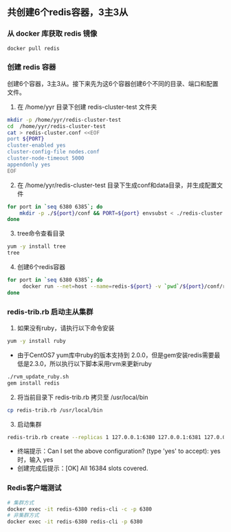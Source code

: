 ## 共创建6个redis容器，3主3从
### 从 docker 库获取 redis 镜像
``` bash
docker pull redis
```
### 创建 redis 容器
创建6个容器，3主3从。接下来先为这6个容器创建6个不同的目录、端口和配置文件。
1. 在 /home/yyr 目录下创建 redis-cluster-test 文件夹
``` bash
mkdir -p /home/yyr/redis-cluster-test
cd  /home/yyr/redis-cluster-test
cat > redis-cluster.conf <<EOF
port ${PORT}
cluster-enabled yes
cluster-config-file nodes.conf
cluster-node-timeout 5000
appendonly yes
EOF
```
2. 在 /home/yyr/redis-cluster-test 目录下生成conf和data目录，并生成配置文件
``` bash
for port in `seq 6380 6385`; do
    mkdir -p ./${port}/conf && PORT=${port} envsubst < ./redis-cluster.conf > ./${port}/conf/redis.conf && mkdir -p ./${port}/data;
done
```
3. tree命令查看目录
``` bash
yum -y install tree
tree
```
4. 创建6个redis容器
``` bash
for port in `seq 6380 6385`; do 
     docker run --net=host --name=redis-${port} -v `pwd`/${port}/conf/redis.conf:/usr/local/etc/redis/redis.conf -d redis:latest redis-server /usr/local/etc/redis/redis.conf; 
done
```
### redis-trib.rb 启动主从集群
1. 如果没有ruby，请执行以下命令安装
``` bash
yum -y install ruby
```
* 由于CentOS7 yum库中ruby的版本支持到 2.0.0，但是gem安装redis需要最低是2.3.0，所以执行以下脚本采用rvm来更新ruby
``` bash
./rvm_update_ruby.sh
gem install redis
```
2. 将当前目录下 redis-trib.rb 拷贝至 /usr/local/bin
``` bash
cp redis-trib.rb /usr/local/bin
```
3. 启动集群
``` bash
redis-trib.rb create --replicas 1 127.0.0.1:6380 127.0.0.1:6381 127.0.0.1:6382 127.0.0.1:6383 127.0.0.1:6384 127.0.0.1:6385
```
* 终端提示：Can I set the above configuration? (type 'yes' to accept): yes时，输入 yes
* 创建完成后提示：[OK] All 16384 slots covered.
### Redis客户端测试
``` bash
# 集群方式
docker exec -it redis-6380 redis-cli -c -p 6380
# 非集群方式
docker exec -it redis-6380 redis-cli -p 6380
```